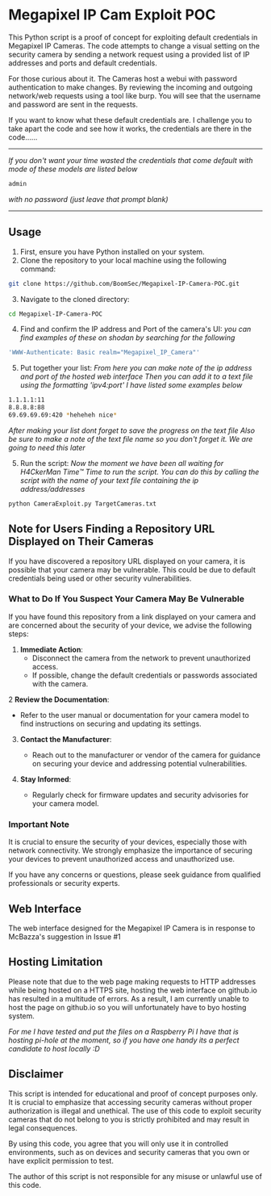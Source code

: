 # Megapixel IP Cam Exploit POC

This Python script is a proof of concept for exploiting default credentials in Megapixel IP Cameras. 
The code attempts to change a visual setting on the security camera by sending a network request using a provided list of IP addresses and ports and default credentials.

For those curious about it. The Cameras host a webui with password authentication to make changes.
By reviewing the incoming and outgoing network/web requests using a tool like burp. You will see that the username and password are sent in the requests.

If you want to know what these default credentials are. I challenge you to take apart the code and see how it works, the credentials are there in the code......

---

_If you don't want your time wasted the credentials that come default with mode of these models are listed below_

```bash
admin
```

_with no password (just leave that prompt blank)_

---

## Usage

1. First, ensure you have Python installed on your system.
2. Clone the repository to your local machine using the following command:

```bash
git clone https://github.com/BoomSec/Megapixel-IP-Camera-POC.git
```

3. Navigate to the cloned directory:

```bash
cd Megapixel-IP-Camera-POC
```

4. Find and confirm the IP address and Port of the camera's UI:
_you can find examples of these on shodan by searching for the following_
```bash
'WWW-Authenticate: Basic realm="Megapixel_IP_Camera"'
```

5. Put together your list:
_From here you can make note of the ip address and port of the hosted web interface_
_Then you can add it to a text file using the formatting 'ipv4:port' I have listed some examples below_

```bash
1.1.1.1:11
8.8.8.8:88
69.69.69.69:420 *heheheh nice*
```
_After making your list dont forget to save the progress on the text file_
_Also be sure to make a note of the text file name so you don't forget it. We are going to need this later_


5. Run the script:
_Now the moment we have been all waiting for H4CkerMan Time™_
_Time to run the script. You can do this by calling the script with the name of your text file containing the ip address/addresses_

```bash
python CameraExploit.py TargetCameras.txt
```

## Note for Users Finding a Repository URL Displayed on Their Cameras

If you have discovered a repository URL displayed on your camera, it is possible that your camera may be vulnerable. This could be due to default credentials being used or other security vulnerabilities.

### What to Do If You Suspect Your Camera May Be Vulnerable

If you have found this repository from a link displayed on your camera and are concerned about the security of your device, we advise the following steps:

1. **Immediate Action**:
   - Disconnect the camera from the network to prevent unauthorized access.
   - If possible, change the default credentials or passwords associated with the camera.

2 **Review the Documentation**:
   - Refer to the user manual or documentation for your camera model to find instructions on securing and updating its settings.

3. **Contact the Manufacturer**:
   - Reach out to the manufacturer or vendor of the camera for guidance on securing your device and addressing potential vulnerabilities.

4. **Stay Informed**:
   - Regularly check for firmware updates and security advisories for your camera model.

### Important Note

It is crucial to ensure the security of your devices, especially those with network connectivity. We strongly emphasize the importance of securing your devices to prevent unauthorized access and unauthorized use.

If you have any concerns or questions, please seek guidance from qualified professionals or security experts.

## Web Interface

The web interface designed for the Megapixel IP Camera is in response to McBazza's suggestion in Issue #1 

## Hosting Limitation

Please note that due to the web page making requests to HTTP addresses while being hosted on a HTTPS site, hosting the web interface on github.io has resulted in a multitude of errors. As a result, I am currently unable to host the page on github.io so you will unfortunately have to byo hosting system.

_For me I have tested and put the files on a Raspberry Pi I have that is hosting pi-hole at the moment, so if you have one handy its a perfect candidate to host locally :D_


## Disclaimer

This script is intended for educational and proof of concept purposes only. It is crucial to emphasize that accessing security cameras without proper authorization is illegal and unethical. The use of this code to exploit security cameras that do not belong to you is strictly prohibited and may result in legal consequences.

By using this code, you agree that you will only use it in controlled environments, such as on devices and security cameras that you own or have explicit permission to test.

The author of this script is not responsible for any misuse or unlawful use of this code.


